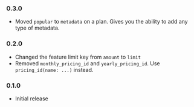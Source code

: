 ### 0.3.0

- Moved `popular` to `metadata` on a plan. Gives you the ability to add any type of metadata.

### 0.2.0

- Changed the feature limit key from `amount` to `limit`
- Removed `monthly_pricing_id` and `yearly_pricing_id`. Use `pricing_id(name: ...)` instead.

### 0.1.0

- Initial release

